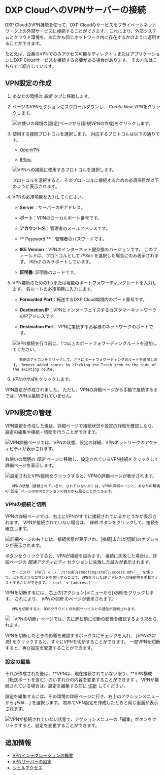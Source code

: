 # DXP CloudへのVPNサーバーの接続

DXP CloudのVPN機能を使って、DXP Cloudのサービスをプライベートネットワーク上の外部サービスに接続することができます。 これにより、外部システムとクラウド環境を、あたかも同じネットワーク内に存在するかのように運用することができます。

たとえば、企業のVPNでのみアクセス可能なディレクトリまたはアプリケーションにDXP Cloudサービスを接続する必要がある場合があります。 その方法はこちらでご紹介しています。

## VPN設定の作成

1.  あなたの環境の *設定* タブに移動します。

2.  ページのVPNセクションにスクロールダウンし、 *Create New VPN*をクリックします。

    ![お使いの環境の[設定]ページから[新規VPNの作成]をクリックします。](./connecting-a-vpn-server-to-dxp-cloud/images/01.png)

3.  使用する接続プロトコルを選択します。 対応するプロトコルは以下の通りです。

      - [OpenVPN](https://openvpn.net)

      - [IPSec](https://www.cloudflare.com/learning/network-layer/what-is-ipsec/)

    ![VPNへの接続に使用するプロトコルを選択します。](./connecting-a-vpn-server-to-dxp-cloud/images/02.png)

    プロトコルを選択すると、そのプロトコルに接続するための必須項目が以下のように表示されます。

4.  VPNの必須項目を入力してください。

      - **Server**：サーバーのIPアドレス。

      - **ポート**：VPNのローカルポート番号です。

      - **アカウント名**：管理者のメールアドレスです。

      - ** Password **：管理者のパスワードです。

      - **IKE Version**：VPNのインターネット鍵交換のバージョンです。 このフィールドは、プロトコルとして *IPSec* を選択した場合にのみ表示されます。 *IKEv2* のみサポートしています。

      - **証明書**: 証明書のコードです。

5.  VPN接続のための1つまたは複数のポートフォワーディングルートを入力します。 各ルートの必須項目に入力します。

      - **Forwarded Port**：転送するDXP Cloud環境内のポート番号です。

      - **Destination IP**：VPNとインターフェイスするカスタマーネットワークのIPアドレスです。

      - **Destination Port**：VPNに接続するお客様のネットワークのポートです。

    ![VPN接続を行う前に、1つ以上のポートフォワーディングルートを追加してください。](./connecting-a-vpn-server-to-dxp-cloud/images/03.png)

    ``` tip::
       右側のアイコンをクリックして、さらにポートフォワーディングのルートを追加します。 Remove added routes by clicking the Trash icon to the side of the existing route.
    ```

6.  *VPNの作成*をクリックします。

VPN設定が作成されました。 ただし、VPNの詳細ページから手動で接続するまでは、VPNは接続されていません。

## VPN設定の管理

VPN設定を作成した後は、詳細ページで接続状況や設定の詳細を確認したり、設定の編集や接続・切断を行うことができます。

![VPN詳細ページでは、VPNの状態、設定の詳細、VPNネットワークのアクティビティが表示されます。](./connecting-a-vpn-server-to-dxp-cloud/images/04.png)

お使いの環境の *設定* ページに移動し、設定されているVPN接続をクリックして詳細ページを表示します。

![設定されたVPN接続をクリックすると、VPNの詳細ページが表示されます。](./connecting-a-vpn-server-to-dxp-cloud/images/05.png)

``` note::
   VPNの状態（接続されているか、されていないか）は、VPNの詳細ページと、あなたの環境の`設定`ページのVPNセクションの両方から見ることができます。
```

### VPNの接続と切断

VPNの詳細ページでは、右上にVPNがすでに接続されているかどうかが表示されます。 VPNが接続されていない場合は、 *接続* ボタンをクリックして、接続を確立します。

![詳細ページの右上には、接続状態が表示され、[接続]または[切断]のオプションが表示されます。](./connecting-a-vpn-server-to-dxp-cloud/images/06.png)

ボタンをクリックすると、VPNが接続を試みます。 接続に失敗した場合は、詳細ページの *関連アクティビティ* セクションに失敗した試みが表示されます。

``` tip::
   サービスの `shell <../../troubleshooting/shell-access.md>`__ を使って、以下のようなコマンドを実行することで、VPNを介したIPアドレスへの接続性を手動でテストすることができます。``curl -v [address]``.
```

VPNを切断するには、右上の[アクション]メニューから[*切断*]をクリックします。 これにより、 *VPNの切断* のページが表示されます。

``` warning::
   VPNを切断すると、DXPクラウドとの外部サービスとの通信が遮断されます。
```

![「VPNの切断」ページでは、先に進む前に切断の影響を確認するよう求められます。](./connecting-a-vpn-server-to-dxp-cloud/images/07.png)

VPNを切断したときの影響を確認するボックスにチェックを入れ、 *[VPNの切断]* をクリックすると、すぐにVPNを切断することができます。 一度VPNを切断すると、再び設定を変更することができます。

### 設定の編集

それが作成された後は、**VPNは、現在接続されていない限り、**VPN構成（転送ポートを含む）のいずれかの内容を変更することができます 。 VPNが接続されている場合は、設定を編集する前に [切断](#connecting-and-disconnecting-the-vpn) してください。

設定を編集するには、その環境の詳細ページに行き、右上のアクションメニューから *[Edit... ]* を選択します。 初めてVPN設定を作成したときと同じ画面が表示されます。

![VPNが接続されていない状態で、アクションメニューの「編集」ボタンをクリックすると、設定を変更することができます。](./connecting-a-vpn-server-to-dxp-cloud/images/08.png)

## 追加情報

  - [VPNインテグレーションの概要](./vpn-integration-overview.md)
  - [VPNサーバーの設定](./configuring-a-vpn-server.md)
  - [シェルアクセス](../../troubleshooting/shell-access.md)
